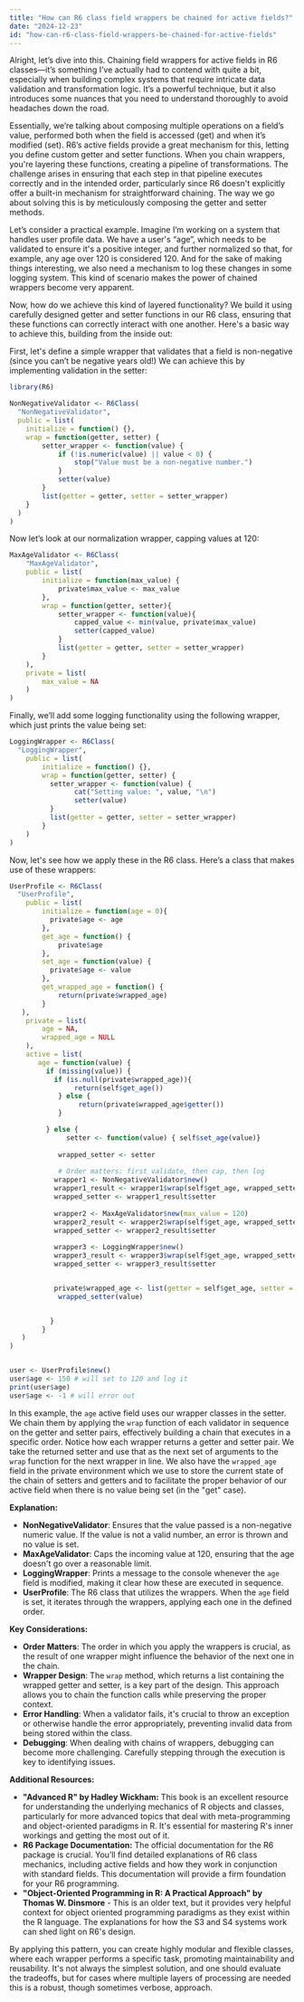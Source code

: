 ```yaml
---
title: "How can R6 class field wrappers be chained for active fields?"
date: "2024-12-23"
id: "how-can-r6-class-field-wrappers-be-chained-for-active-fields"
---
```


Alright, let’s dive into this. Chaining field wrappers for active fields in R6 classes—it’s something I’ve actually had to contend with quite a bit, especially when building complex systems that require intricate data validation and transformation logic. It’s a powerful technique, but it also introduces some nuances that you need to understand thoroughly to avoid headaches down the road.

Essentially, we’re talking about composing multiple operations on a field’s value, performed both when the field is accessed (get) and when it’s modified (set). R6’s active fields provide a great mechanism for this, letting you define custom getter and setter functions. When you chain wrappers, you're layering these functions, creating a pipeline of transformations. The challenge arises in ensuring that each step in that pipeline executes correctly and in the intended order, particularly since R6 doesn't explicitly offer a built-in mechanism for straightforward chaining. The way we go about solving this is by meticulously composing the getter and setter methods.

Let’s consider a practical example. Imagine I’m working on a system that handles user profile data. We have a user's “age”, which needs to be validated to ensure it's a positive integer, and further normalized so that, for example, any age over 120 is considered 120. And for the sake of making things interesting, we also need a mechanism to log these changes in some logging system. This kind of scenario makes the power of chained wrappers become very apparent.

Now, how do we achieve this kind of layered functionality? We build it using carefully designed getter and setter functions in our R6 class, ensuring that these functions can correctly interact with one another. Here's a basic way to achieve this, building from the inside out:

First, let's define a simple wrapper that validates that a field is non-negative (since you can’t be negative years old!) We can achieve this by implementing validation in the setter:

```r
library(R6)

NonNegativeValidator <- R6Class(
  "NonNegativeValidator",
  public = list(
    initialize = function() {},
    wrap = function(getter, setter) {
        setter_wrapper <- function(value) {
            if (!is.numeric(value) || value < 0) {
                stop("Value must be a non-negative number.")
            }
            setter(value)
        }
        list(getter = getter, setter = setter_wrapper)
    }
  )
)
```

Now let’s look at our normalization wrapper, capping values at 120:

```r
MaxAgeValidator <- R6Class(
    "MaxAgeValidator",
    public = list(
        initialize = function(max_value) {
            private$max_value <- max_value
        },
        wrap = function(getter, setter){
            setter_wrapper <- function(value){
                capped_value <- min(value, private$max_value)
                setter(capped_value)
            }
            list(getter = getter, setter = setter_wrapper)
        }
    ),
    private = list(
        max_value = NA
    )
)
```

Finally, we’ll add some logging functionality using the following wrapper, which just prints the value being set:

```r
LoggingWrapper <- R6Class(
  "LoggingWrapper",
    public = list(
        initialize = function() {},
        wrap = function(getter, setter) {
          setter_wrapper <- function(value) {
                cat("Setting value: ", value, "\n")
                setter(value)
          }
          list(getter = getter, setter = setter_wrapper)
        }
    )
)
```
Now, let's see how we apply these in the R6 class. Here’s a class that makes use of these wrappers:

```r
UserProfile <- R6Class(
  "UserProfile",
    public = list(
        initialize = function(age = 0){
          private$age <- age
        },
        get_age = function() {
            private$age
        },
        set_age = function(value) {
          private$age <- value
        },
        get_wrapped_age = function() {
            return(private$wrapped_age)
        }
   ),
    private = list(
        age = NA,
        wrapped_age = NULL
    ),
    active = list(
       age = function(value) {
         if (missing(value)) {
           if (is.null(private$wrapped_age)){
                return(self$get_age())
            } else {
                 return(private$wrapped_age$getter())
            }

         } else {
              setter <- function(value) { self$set_age(value)}
             
            wrapped_setter <- setter
           
            # Order matters: first validate, then cap, then log
           wrapper1 <- NonNegativeValidator$new()
           wrapper1_result <- wrapper1$wrap(self$get_age, wrapped_setter)
           wrapped_setter <- wrapper1_result$setter
            
           wrapper2 <- MaxAgeValidator$new(max_value = 120)
           wrapper2_result <- wrapper2$wrap(self$get_age, wrapped_setter)
           wrapped_setter <- wrapper2_result$setter
           
           wrapper3 <- LoggingWrapper$new()
           wrapper3_result <- wrapper3$wrap(self$get_age, wrapped_setter)
           wrapped_setter <- wrapper3_result$setter


           private$wrapped_age <- list(getter = self$get_age, setter = wrapped_setter)
            wrapped_setter(value)


          }
        }
   )
)


user <- UserProfile$new()
user$age <- 150 # will set to 120 and log it
print(user$age)
user$age <- -1 # will error out
```

In this example, the `age` active field uses our wrapper classes in the setter. We chain them by applying the `wrap` function of each validator in sequence on the getter and setter pairs, effectively building a chain that executes in a specific order. Notice how each wrapper returns a getter and setter pair. We take the returned setter and use that as the next set of arguments to the `wrap` function for the next wrapper in line. We also have the `wrapped_age` field in the private environment which we use to store the current state of the chain of setters and getters and to facilitate the proper behavior of our active field when there is no value being set (in the "get" case).

**Explanation:**

*   **NonNegativeValidator**: Ensures that the value passed is a non-negative numeric value. If the value is not a valid number, an error is thrown and no value is set.
*   **MaxAgeValidator**: Caps the incoming value at 120, ensuring that the age doesn't go over a reasonable limit.
*   **LoggingWrapper**: Prints a message to the console whenever the `age` field is modified, making it clear how these are executed in sequence.
*   **UserProfile**: The R6 class that utilizes the wrappers. When the `age` field is set, it iterates through the wrappers, applying each one in the defined order.

**Key Considerations:**

*   **Order Matters**: The order in which you apply the wrappers is crucial, as the result of one wrapper might influence the behavior of the next one in the chain.
*   **Wrapper Design**: The `wrap` method, which returns a list containing the wrapped getter and setter, is a key part of the design. This approach allows you to chain the function calls while preserving the proper context.
*   **Error Handling**: When a validator fails, it's crucial to throw an exception or otherwise handle the error appropriately, preventing invalid data from being stored within the class.
*   **Debugging**: When dealing with chains of wrappers, debugging can become more challenging. Carefully stepping through the execution is key to identifying issues.

**Additional Resources:**

*   **"Advanced R" by Hadley Wickham:** This book is an excellent resource for understanding the underlying mechanics of R objects and classes, particularly for more advanced topics that deal with meta-programming and object-oriented paradigms in R. It's essential for mastering R's inner workings and getting the most out of it.
*   **R6 Package Documentation:** The official documentation for the R6 package is crucial. You’ll find detailed explanations of R6 class mechanics, including active fields and how they work in conjunction with standard fields. This documentation will provide a firm foundation for your R6 programming.
*  **"Object-Oriented Programming in R: A Practical Approach" by Thomas W. Dinsmore** - This is an older text, but it provides very helpful context for object oriented programming paradigms as they exist within the R language. The explanations for how the S3 and S4 systems work can shed light on R6's design.

By applying this pattern, you can create highly modular and flexible classes, where each wrapper performs a specific task, promoting maintainability and reusability. It's not always the simplest solution, and one should evaluate the tradeoffs, but for cases where multiple layers of processing are needed this is a robust, though sometimes verbose, approach.
